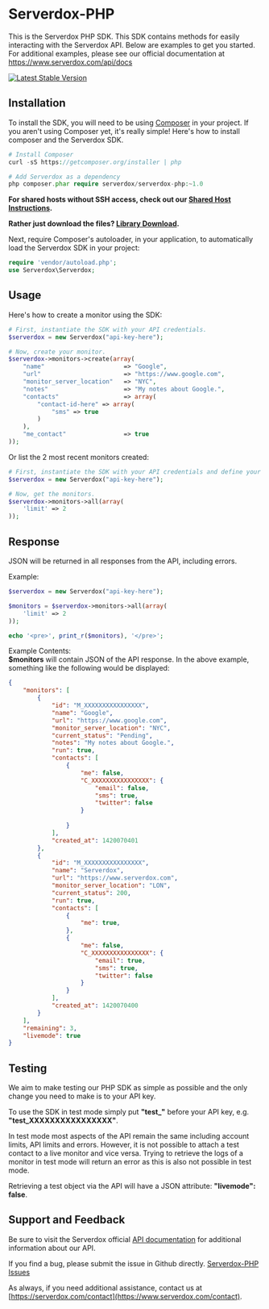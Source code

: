 Serverdox-PHP
===========

This is the Serverdox PHP SDK. This SDK contains methods for easily interacting 
with the Serverdox API. 
Below are examples to get you started. For additional examples, please see our 
official documentation 
at https://www.serverdox.com/api/docs

[![Latest Stable Version](https://poser.pugx.org/serverdox/serverdox-php/v/stable.png)](https://packagist.org/packages/serverdox/serverdox-php)

Installation
------------
To install the SDK, you will need to be using [Composer](http://getcomposer.org/) in your project. 
If you aren't using Composer yet, it's really simple! Here's how to install 
composer and the Serverdox SDK.

```PHP
# Install Composer
curl -sS https://getcomposer.org/installer | php

# Add Serverdox as a dependency
php composer.phar require serverdox/serverdox-php:~1.0
``` 

**For shared hosts without SSH access, check out our [Shared Host Instructions](SharedHostInstall.md).**

**Rather just download the files? [Library Download](https://www.serverdox.com/download/sdk/serverdox-php-v1.0.zip).**

Next, require Composer's autoloader, in your application, to automatically 
load the Serverdox SDK in your project:
```PHP
require 'vendor/autoload.php';
use Serverdox\Serverdox;
```

Usage
-----
Here's how to create a monitor using the SDK:

```php
# First, instantiate the SDK with your API credentials.
$serverdox = new Serverdox("api-key-here");

# Now, create your monitor.
$serverdox->monitors->create(array(
    "name"                      => "Google",
    "url"                       => "https://www.google.com",
    "monitor_server_location"   => "NYC",
    "notes"                     => "My notes about Google.",
    "contacts"                  => array(
        "contact-id-here" => array(
            "sms" => true
        )
    ),
    "me_contact"                => true
));
```

Or list the 2 most recent monitors created: 
```php
# First, instantiate the SDK with your API credentials and define your domain. 
$serverdox = new Serverdox("api-key-here");

# Now, get the monitors.
$serverdox->monitors->all(array(
    'limit' => 2
));
```

Response
--------

JSON will be returned in all responses from the API, including errors.

Example: 

```php
$serverdox = new Serverdox("api-key-here");

$monitors = $serverdox->monitors->all(array(
    'limit' => 2
));

echo '<pre>', print_r($monitors), '</pre>';

```

Example Contents:  
**$monitors** will contain JSON of the API response. In the above 
example, something like the following would be displayed: 

```json
{
    "monitors": [
        {
            "id": "M_XXXXXXXXXXXXXXXX",
            "name": "Google",
            "url": "https://www.google.com",
            "monitor_server_location": "NYC",
            "current_status": "Pending",
            "notes": "My notes about Google.",
            "run": true,
            "contacts": [
                {
                    "me": false,
                    "C_XXXXXXXXXXXXXXXX": {
                        "email": false,
                        "sms": true,
                        "twitter": false
                    }
                        
                }
            ],
            "created_at": 1420070401
        },
        {
            "id": "M_XXXXXXXXXXXXXXXX",
            "name": "Serverdox",
            "url": "https://www.serverdox.com",
            "monitor_server_location": "LON",
            "current_status": 200,
            "run": true,
            "contacts": [
                {
                    "me": true,
                },
                {
                    "me": false,
                    "C_XXXXXXXXXXXXXXXX": {
                        "email": true,
                        "sms": true,
                        "twitter": false
                    }
                }
            ],
            "created_at": 1420070400
        }
    ],
    "remaining": 3,
    "livemode": true
}
```

Testing
---------

We aim to make testing our PHP SDK as simple as possible and the only change you need to make is to your API key.

To use the SDK in test mode simply put **"test_"** before your API key, e.g. **"test_XXXXXXXXXXXXXXXX"**.

In test mode most aspects of the API remain the same including account limits, API limits and errors. However, it is not possible to attach a test contact to a live monitor and vice versa. Trying to retrieve the logs of a monitor in test mode will return an error as this is also not possible in test mode.

Retrieving a test object via the API will have a JSON attribute: **"livemode": false**.


Support and Feedback
--------------------

Be sure to visit the Serverdox official 
[API documentation](https://www.serverdox.com/api/docs) for additional 
information about our API. 

If you find a bug, please submit the issue in Github directly. 
[Serverdox-PHP Issues](https://github.com/serverdox/serverdox-php/issues)

As always, if you need additional assistance, contact us at
[https://serverdox.com/contact](https://www.serverdox.com/contact).
